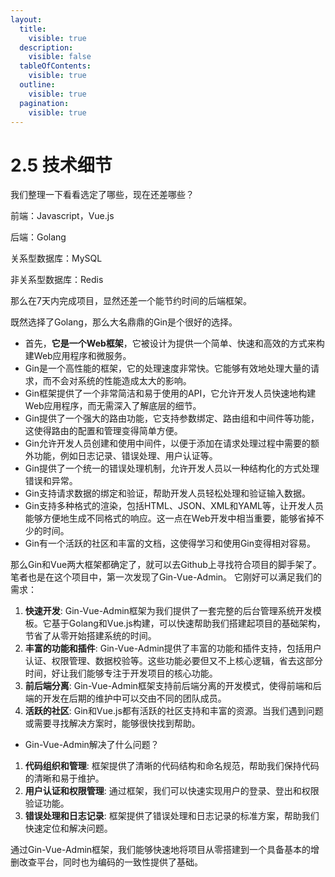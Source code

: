 ```yaml
---
layout:
  title:
    visible: true
  description:
    visible: false
  tableOfContents:
    visible: true
  outline:
    visible: true
  pagination:
    visible: true
---
```


# 2.5 技术细节

我们整理一下看看选定了哪些，现在还差哪些？

前端：Javascript，Vue.js&#x20;

后端：Golang&#x20;

关系型数据库：MySQL&#x20;

非关系型数据库：Redis&#x20;

那么在7天内完成项目，显然还差一个能节约时间的后端框架。

既然选择了Golang，那么大名鼎鼎的Gin是个很好的选择。

* 首先，**它是一个Web框架**，它被设计为提供一个简单、快速和高效的方式来构建Web应用程序和微服务。
* Gin是一个高性能的框架，它的处理速度非常快。它能够有效地处理大量的请求，而不会对系统的性能造成太大的影响。
* Gin框架提供了一个非常简洁和易于使用的API，它允许开发人员快速地构建Web应用程序，而无需深入了解底层的细节。
* Gin提供了一个强大的路由功能，它支持参数绑定、路由组和中间件等功能，这使得路由的配置和管理变得简单方便。
* Gin允许开发人员创建和使用中间件，以便于添加在请求处理过程中需要的额外功能，例如日志记录、错误处理、用户认证等。
* Gin提供了一个统一的错误处理机制，允许开发人员以一种结构化的方式处理错误和异常。
* Gin支持请求数据的绑定和验证，帮助开发人员轻松处理和验证输入数据。
* Gin支持多种格式的渲染，包括HTML、JSON、XML和YAML等，让开发人员能够方便地生成不同格式的响应。这一点在Web开发中相当重要，能够省掉不少的时间。
* Gin有一个活跃的社区和丰富的文档，这使得学习和使用Gin变得相对容易。

那么Gin和Vue两大框架都确定了，就可以去Github上寻找符合项目的脚手架了。 笔者也是在这个项目中，第一次发现了Gin-Vue-Admin。 它刚好可以满足我们的需求：

1. **快速开发**: Gin-Vue-Admin框架为我们提供了一套完整的后台管理系统开发模板。它基于Golang和Vue.js构建，可以快速帮助我们搭建起项目的基础架构，节省了从零开始搭建系统的时间。
2. **丰富的功能和插件**: Gin-Vue-Admin提供了丰富的功能和插件支持，包括用户认证、权限管理、数据校验等。这些功能必要但又不上核心逻辑，省去这部分时间，好让我们能够专注于开发项目的核心功能。
3. **前后端分离**: Gin-Vue-Admin框架支持前后端分离的开发模式，使得前端和后端的开发在后期的维护中可以交由不同的团队成员。
4. **活跃的社区**: Gin和Vue.js都有活跃的社区支持和丰富的资源。当我们遇到问题或需要寻找解决方案时，能够很快找到帮助。

* Gin-Vue-Admin解决了什么问题？

1. **代码组织和管理**: 框架提供了清晰的代码结构和命名规范，帮助我们保持代码的清晰和易于维护。
2. **用户认证和权限管理**: 通过框架，我们可以快速实现用户的登录、登出和权限验证功能。
3. **错误处理和日志记录**: 框架提供了错误处理和日志记录的标准方案，帮助我们快速定位和解决问题。

通过Gin-Vue-Admin框架，我们能够快速地将项目从零搭建到一个具备基本的增删改查平台，同时也为编码的一致性提供了基础。
